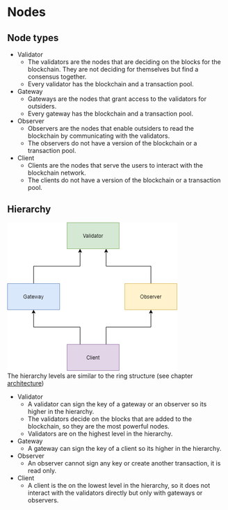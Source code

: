 # Nodes
## Node types
* Validator
  * The validators are the nodes that are deciding on the blocks for the blockchain. They are not deciding for themselves but find a consensus together. 
  * Every validator has the blockchain and a transaction pool.  
* Gateway
  * Gateways are the nodes that grant access to the validators for outsiders. 
  * Every gateway has the blockchain and a transaction pool.
* Observer
  * Observers are the nodes that enable outsiders to read the blockchain by communicating with the validators.
  * The observers do not have a version of the blockchain or a transaction pool.
* Client
  * Clients are the nodes that serve the users to interact with the blockchain network. 
  * The clients do not have a version of the blockchain or a transaction pool.

## Hierarchy
![Node hierarchy](../diagrams/hierarchy.drawio.png) <br>
The hierarchy levels are similar to the ring structure (see chapter [architecture](./architecture.md#rings))
* Validator
  * A validator can sign the key of a gateway or an observer so its higher in the hierarchy.
  * The validators decide on the blocks that are added to the blockchain, so they are the most powerful nodes. 
  * Validators are on the highest level in the hierarchy.
* Gateway
  * A gateway can sign the key of a client so its higher in the hierarchy.
* Observer
  * An observer cannot sign any key or create another transaction, it is read only. 
* Client
  * A client is the on the lowest level in the hierarchy, so it does not interact with the validators directly but only with gateways or observers. 



